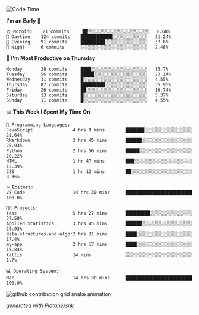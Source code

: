<!--START_SECTION:waka-->
![Code Time](http://img.shields.io/badge/Code%20Time-85%20hrs%2010%20mins-blue)

**I'm an Early 🐤** 

```text
🌞 Morning    21 commits     ██░░░░░░░░░░░░░░░░░░░░░░░   8.68% 
🌆 Daytime    124 commits    ████████████░░░░░░░░░░░░░   51.24% 
🌃 Evening    91 commits     █████████░░░░░░░░░░░░░░░░   37.6% 
🌙 Night      6 commits      ░░░░░░░░░░░░░░░░░░░░░░░░░   2.48%

```
📅 **I'm Most Productive on Thursday** 

```text
Monday       38 commits     ████░░░░░░░░░░░░░░░░░░░░░   15.7% 
Tuesday      56 commits     █████░░░░░░░░░░░░░░░░░░░░   23.14% 
Wednesday    11 commits     █░░░░░░░░░░░░░░░░░░░░░░░░   4.55% 
Thursday     87 commits     █████████░░░░░░░░░░░░░░░░   35.95% 
Friday       26 commits     ██░░░░░░░░░░░░░░░░░░░░░░░   10.74% 
Saturday     13 commits     █░░░░░░░░░░░░░░░░░░░░░░░░   5.37% 
Sunday       11 commits     █░░░░░░░░░░░░░░░░░░░░░░░░   4.55%

```


📊 **This Week I Spent My Time On** 

```text
💬 Programming Languages: 
JavaScript               4 hrs 9 mins        ███████░░░░░░░░░░░░░░░░░░   28.64% 
RMarkdown                3 hrs 45 mins       ██████░░░░░░░░░░░░░░░░░░░   25.93% 
Python                   2 hrs 56 mins       █████░░░░░░░░░░░░░░░░░░░░   20.22% 
HTML                     1 hr 47 mins        ███░░░░░░░░░░░░░░░░░░░░░░   12.39% 
CSS                      1 hr 12 mins        ██░░░░░░░░░░░░░░░░░░░░░░░   8.36%

🔥 Editors: 
VS Code                  14 hrs 30 mins      █████████████████████████   100.0%

🐱‍💻 Projects: 
test                     5 hrs 27 mins       █████████░░░░░░░░░░░░░░░░   37.58% 
Applied Statistics       3 hrs 45 mins       ██████░░░░░░░░░░░░░░░░░░░   25.93% 
data-structures-and-algor2 hrs 31 mins       ████░░░░░░░░░░░░░░░░░░░░░   17.4% 
my-app                   2 hrs 17 mins       ████░░░░░░░░░░░░░░░░░░░░░   15.84% 
kattis                   14 mins             ░░░░░░░░░░░░░░░░░░░░░░░░░   1.7%

💻 Operating System: 
Mac                      14 hrs 30 mins      █████████████████████████   100.0%

```


<!--END_SECTION:waka-->


<!--Snake Game-->
![github contribution grid snake animation](https://raw.githubusercontent.com/viggo-gascou/viggo-gascou/output/github-contribution-grid-snake.svg)

_generated with [Platane/snk](https://github.com/Platane/snk)_
<!--Snake Game-->

